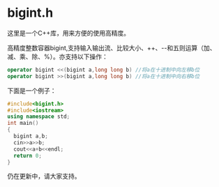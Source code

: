 # bigint.h
这里是一个C++库，用来方便的使用高精度。

高精度整数容器bigint,支持输入输出流、比较大小、++、--和五则运算（加、减、乘、除、%）。亦支持以下操作：
```cpp
operator bigint <<(bigint a,long long b) //将a在十进制中向左移b位
operator bigint >>(bigint a,long long b) //将a在十进制中向右移b位
```
下面是一个例子：
```cpp
#include<bigint.h>
#include<iostream>
using namespace std;
int main()
{
  bigint a,b;
  cin>>a>>b;
  cout<<a+b<<endl;
  return 0;
}
```
仍在更新中，请大家支持。

